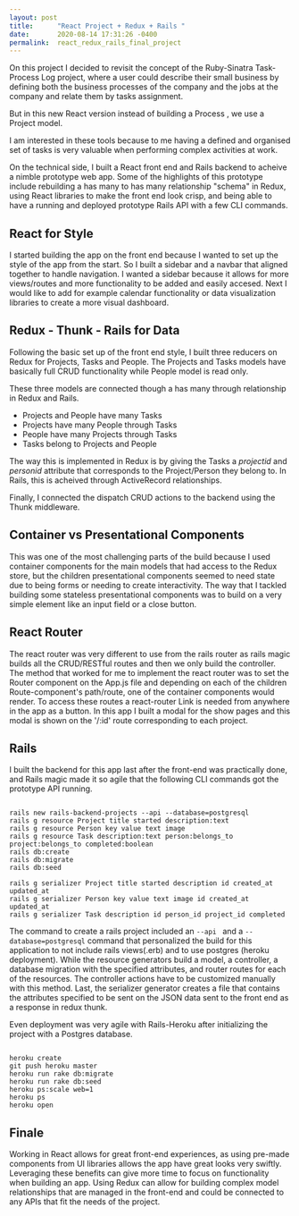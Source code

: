 ```yaml
---
layout: post
title:      "React Project + Redux + Rails "
date:       2020-08-14 17:31:26 -0400
permalink:  react_redux_rails_final_project
---
```



On this project I decided to revisit the concept of the Ruby-Sinatra Task-Process Log project, where a user could describe their small business by defining both the business processes of the company and the jobs at the company and relate them by tasks assignment. 

But in this new React version instead of building a Process , we use a Project model.

I am interested in these tools because to me having a defined and organised set of tasks is very valuable when performing complex activities at work. 

On the technical side,  I built a React front end and Rails backend to acheive a nimble prototype web app. Some of the highlights of this prototype include rebuilding a has many to has many relationship "schema" in Redux, using React libraries to make the front end look crisp, and being able to have a running and deployed prototype Rails API with a few CLI commands.

## React for Style


I started building the app on the front end because I wanted to set up the style of the app from the start. So I built a sidebar and a navbar that aligned together to handle navigation. I wanted a sidebar because it allows for more views/routes and more functionality to be added and easily accesed. Next I would like to add for example calendar functionality or data visualization libraries to create a more visual dashboard. 

## Redux - Thunk - Rails for Data

Following the basic set up of the front end style, I built three reducers on Redux for Projects, Tasks and People. The Projects and Tasks models have basically full CRUD functionality while People model is read only. 

These three models are connected though a has many through relationship in Redux and Rails. 

* Projects and People have many Tasks
* Projects have many People through Tasks
* People have many Projects through Tasks
* Tasks belong to Projects and People

The way this is implemented in Redux is by giving the Tasks a *projectid* and *personid* attribute that corresponds to the Project/Person they belong to. In Rails, this is acheived through ActiveRecord relationships.

Finally, I connected the dispatch CRUD actions to the backend using the Thunk middleware.

## Container vs Presentational Components

This was one of the most challenging parts of the build because I used container components for the main models that had access to the Redux store, but the children presentational components seemed to need state due to being forms or needing to create interactivity. The way that I tackled building some stateless presentational components was to build on a very simple element like an input field or a close button.

## React Router

The react router was very different to use from the rails router as rails magic builds all the CRUD/RESTful routes and then we only build the controller. The method that worked for me to implement the react router was to set the Router component on the App.js file and depending on each of the children Route-component's path/route, one of the container components would render. To access these routes a react-router Link is needed from anywhere in the app as a button. In this app I built a modal for the show pages and this modal is shown on the '/:id' route corresponding to each project. 

## Rails

I built the backend for this app last after the front-end was practically done, and Rails magic made it so agile that the following CLI commands got the prototype API running.

```

rails new rails-backend-projects --api --database=postgresql
rails g resource Project title started description:text
rails g resource Person key value text image
rails g resource Task description:text person:belongs_to project:belongs_to completed:boolean
rails db:create 
rails db:migrate 
rails db:seed

rails g serializer Project title started description id created_at updated_at
rails g serializer Person key value text image id created_at updated_at
rails g serializer Task description id person_id project_id completed

```

The command to create a rails project included an ```--api ``` and a ```--database=postgresql``` command that personalized the build for this application to not include rails views(.erb) and to use postgres (heroku deployment). While the resource generators build a model, a controller, a database migration with the specified attributes, and router routes for each of the resources. The controller actions have to be customized manually with this method. Last, the serializer generator creates a file that contains the attributes specified to be sent on the JSON data sent to the front end as a response in redux thunk.

Even deployment was very agile with Rails-Heroku after initializing the project with a Postgres database.

```

heroku create
git push heroku master
heroku run rake db:migrate
heroku run rake db:seed
heroku ps:scale web=1
heroku ps
heroku open

```

## Finale

Working in React allows for great front-end experiences, as using pre-made components from UI libraries allows the app have great looks very swiftly. Leveraging these benefits can give more time to focus on functionality when building an app. Using Redux can allow for building complex model relationships that are managed in the front-end and could be connected to any APIs that fit the needs of the project. 
